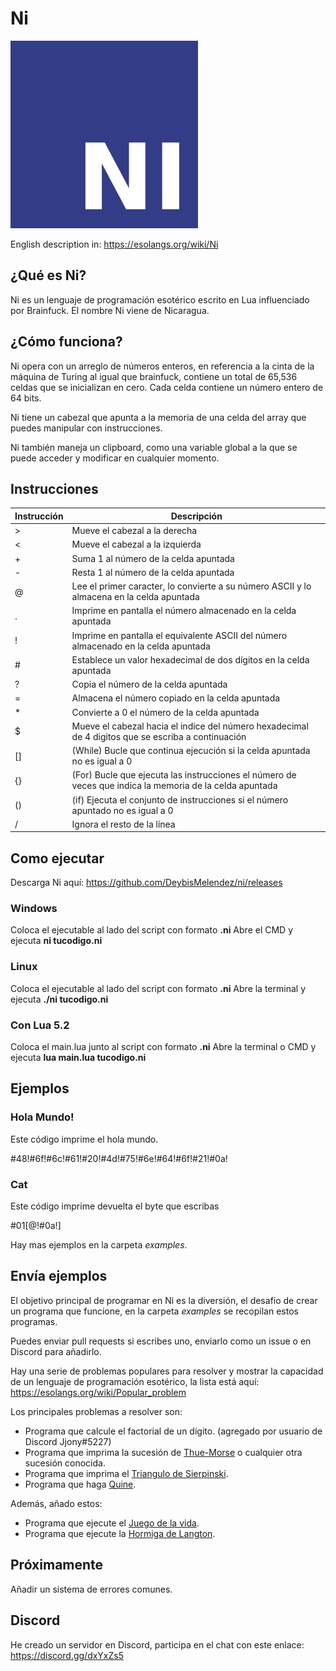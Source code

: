 # Ni

<img src="https://raw.githubusercontent.com/DeybisMelendez/ni/master/logo.jpg" width="300"/>

English description in: https://esolangs.org/wiki/Ni

## ¿Qué es Ni?
Ni es un lenguaje de programación esotérico escrito en Lua influenciado por Brainfuck. El nombre Ni viene de Nicaragua.

## ¿Cómo funciona?

Ni opera con un arreglo de números enteros, en referencia a la cinta de la máquina de Turing al igual que brainfuck, contiene un total de 65,536 celdas que se inicializan en cero. Cada celda contiene un número entero de 64 bits.

Ni tiene un cabezal que apunta a la memoria de una celda del array que puedes manipular con instrucciones.

Ni también maneja un clipboard, como una variable global a la que se puede acceder y modificar en cualquier momento.

## Instrucciones

|Instrucción|Descripción |
|-----------|------------|
|>          |Mueve el cabezal a la derecha |
|<          |Mueve el cabezal a la izquierda|
|+          |Suma 1 al número de la celda apuntada|
|-          |Resta 1 al número de la celda apuntada|
|@          |Lee el primer caracter, lo convierte a su número ASCII y lo almacena en la celda apuntada|
|.          |Imprime en pantalla el número almacenado en la celda apuntada|
|!          |Imprime en pantalla el equivalente ASCII del número almacenado en la celda apuntada|
|#          |Establece un valor hexadecimal de dos dígitos en la celda apuntada|
|?          |Copia el número de la celda apuntada|
|=          |Almacena el número copiado en la celda apuntada|
|*          |Convierte a 0 el número de la celda apuntada|
|$          |Mueve el cabezal hacia el indice del número hexadecimal de 4 digitos que se escriba a continuación|
|[]         |(While) Bucle que continua ejecución si la celda apuntada no es igual a 0|
|{}         |(For) Bucle que ejecuta las instrucciones el número de veces que indica la memoria de la celda apuntada|
|()         |(if) Ejecuta el conjunto de instrucciones si el número apuntado no es igual a 0|
|/          |Ignora el resto de la línea|

## Como ejecutar

Descarga Ni aquí: https://github.com/DeybisMelendez/ni/releases

### Windows

Coloca el ejecutable al lado del script con formato **.ni**
Abre el CMD y ejecuta **ni tucodigo.ni**

### Linux

Coloca el ejecutable al lado del script con formato **.ni**
Abre la terminal y ejecuta **./ni tucodigo.ni**

### Con Lua 5.2

Coloca el main.lua junto al script con formato **.ni**
Abre la terminal o CMD y ejecuta **lua main.lua tucodigo.ni**

## Ejemplos

### Hola Mundo!

Este código imprime el hola mundo.

#48!#6f!#6c!#61!#20!#4d!#75!#6e!#64!#6f!#21!#0a!

### Cat

Este código imprime devuelta el byte que escribas

#01[@!#0a!]

Hay mas ejemplos en la carpeta *examples*.

## Envía ejemplos

El objetivo principal de programar en Ni es la diversión, el desafío de crear un programa que funcione, en la carpeta *examples* se recopilan estos programas.

Puedes enviar pull requests si escribes uno, enviarlo como un issue o en Discord para añadirlo.

Hay una serie de problemas populares para resolver y mostrar la capacidad de un lenguaje de programación esotérico, la lista está aquí: https://esolangs.org/wiki/Popular_problem

Los principales problemas a resolver son:

- Programa que calcule el factorial de un dígito. (agregado por usuario de Discord Jjony#5227)
- Programa que imprima la sucesión de [Thue-Morse](https://es.wikipedia.org/wiki/Sucesi%C3%B3n_de_Thue-Morse) o cualquier otra sucesión conocida.
- Programa que imprima el [Triangulo de Sierpinski](https://es.wikipedia.org/wiki/Tri%C3%A1ngulo_de_Sierpinski).
- Programa que haga [Quine](https://es.wikipedia.org/wiki/Quine_(programa)).

Además, añado estos:

- Programa que ejecute el [Juego de la vida](https://es.wikipedia.org/wiki/Juego_de_la_vida).
- Programa que ejecute la [Hormiga de Langton](https://es.wikipedia.org/wiki/Hormiga_de_Langton).

## Próximamente

Añadir un sistema de errores comunes.

## Discord

He creado un servidor en Discord, participa en el chat con este enlace: https://discord.gg/dxYxZs5
